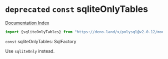 # `deprecated` `const` sqliteOnlyTables

[Documentation Index](../README.md)

```ts
import {sqliteOnlyTables} from "https://deno.land/x/polysql@v2.0.12/mod.ts"
```

`const` sqliteOnlyTables: SqlFactory

Use `sqliteOnly` instead.

